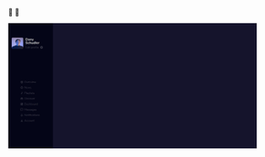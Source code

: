 :construction: :construction:

![Página inicial](https://github.com/1TATO/music-library-page/blob/master/github/imgg.png)
